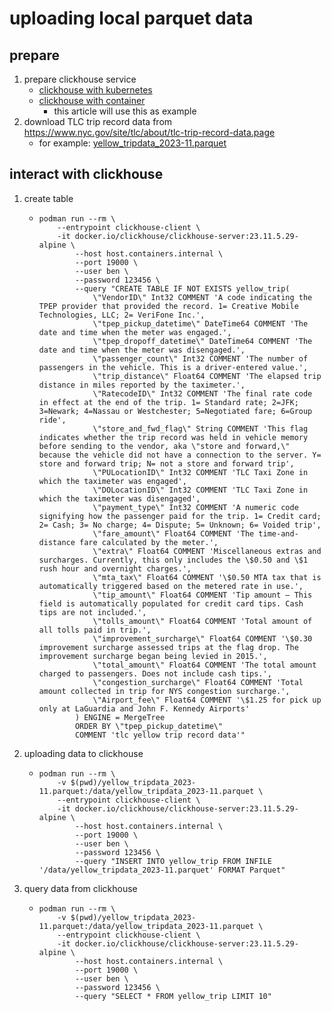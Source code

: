# uploading local parquet data

## prepare

1. prepare clickhouse service
    * [clickhouse with kubernetes](../../kubernetes/argocd/database/clickhouse/README.md)
    * [clickhouse with container](../../docker/software/database/clickhouse.md)
        + this article will use this as example
2. download TLC trip record data from https://www.nyc.gov/site/tlc/about/tlc-trip-record-data.page
    * for example: [yellow_tripdata_2023-11.parquet](https://d37ci6vzurychx.cloudfront.net/trip-data/yellow_tripdata_2023-11.parquet)

## interact with clickhouse

1. create table
    * ```shell
      podman run --rm \
          --entrypoint clickhouse-client \
          -it docker.io/clickhouse/clickhouse-server:23.11.5.29-alpine \
              --host host.containers.internal \
              --port 19000 \
              --user ben \
              --password 123456 \
              --query "CREATE TABLE IF NOT EXISTS yellow_trip(
                  \"VendorID\" Int32 COMMENT 'A code indicating the TPEP provider that provided the record. 1= Creative Mobile Technologies, LLC; 2= VeriFone Inc.',
                  \"tpep_pickup_datetime\" DateTime64 COMMENT 'The date and time when the meter was engaged.',
                  \"tpep_dropoff_datetime\" DateTime64 COMMENT 'The date and time when the meter was disengaged.',
                  \"passenger_count\" Int32 COMMENT 'The number of passengers in the vehicle. This is a driver-entered value.',
                  \"trip_distance\" Float64 COMMENT 'The elapsed trip distance in miles reported by the taximeter.',
                  \"RatecodeID\" Int32 COMMENT 'The final rate code in effect at the end of the trip. 1= Standard rate; 2=JFK; 3=Newark; 4=Nassau or Westchester; 5=Negotiated fare; 6=Group ride',
                  \"store_and_fwd_flag\" String COMMENT 'This flag indicates whether the trip record was held in vehicle memory before sending to the vendor, aka \"store and forward,\" because the vehicle did not have a connection to the server. Y= store and forward trip; N= not a store and forward trip',
                  \"PULocationID\" Int32 COMMENT 'TLC Taxi Zone in which the taximeter was engaged',
                  \"DOLocationID\" Int32 COMMENT 'TLC Taxi Zone in which the taximeter was disengaged',
                  \"payment_type\" Int32 COMMENT 'A numeric code signifying how the passenger paid for the trip. 1= Credit card; 2= Cash; 3= No charge; 4= Dispute; 5= Unknown; 6= Voided trip',
                  \"fare_amount\" Float64 COMMENT 'The time-and-distance fare calculated by the meter.',
                  \"extra\" Float64 COMMENT 'Miscellaneous extras and surcharges. Currently, this only includes the \$0.50 and \$1 rush hour and overnight charges.',
                  \"mta_tax\" Float64 COMMENT '\$0.50 MTA tax that is automatically triggered based on the metered rate in use.',
                  \"tip_amount\" Float64 COMMENT 'Tip amount – This field is automatically populated for credit card tips. Cash tips are not included.',
                  \"tolls_amount\" Float64 COMMENT 'Total amount of all tolls paid in trip.',
                  \"improvement_surcharge\" Float64 COMMENT '\$0.30 improvement surcharge assessed trips at the flag drop. The improvement surcharge began being levied in 2015.',
                  \"total_amount\" Float64 COMMENT 'The total amount charged to passengers. Does not include cash tips.',
                  \"congestion_surcharge\" Float64 COMMENT 'Total amount collected in trip for NYS congestion surcharge.',
                  \"Airport_fee\" Float64 COMMENT '\$1.25 for pick up only at LaGuardia and John F. Kennedy Airports'
              ) ENGINE = MergeTree
              ORDER BY \"tpep_pickup_datetime\"
              COMMENT 'tlc yellow trip record data'"
      ```
2. uploading data to clickhouse
    * ```shell
      podman run --rm \
          -v $(pwd)/yellow_tripdata_2023-11.parquet:/data/yellow_tripdata_2023-11.parquet \
          --entrypoint clickhouse-client \
          -it docker.io/clickhouse/clickhouse-server:23.11.5.29-alpine \
              --host host.containers.internal \
              --port 19000 \
              --user ben \
              --password 123456 \
              --query "INSERT INTO yellow_trip FROM INFILE '/data/yellow_tripdata_2023-11.parquet' FORMAT Parquet"
      ```
3. query data from clickhouse
    * ```shell
      podman run --rm \
          -v $(pwd)/yellow_tripdata_2023-11.parquet:/data/yellow_tripdata_2023-11.parquet \
          --entrypoint clickhouse-client \
          -it docker.io/clickhouse/clickhouse-server:23.11.5.29-alpine \
              --host host.containers.internal \
              --port 19000 \
              --user ben \
              --password 123456 \
              --query "SELECT * FROM yellow_trip LIMIT 10"
      ```
